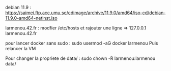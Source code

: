 debian 11.9 : https://saimei.ftp.acc.umu.se/cdimage/archive/11.9.0/amd64/iso-cd/debian-11.9.0-amd64-netinst.iso


larmenou.42.fr : modfier /etc/hosts et rajouter une ligne => 127.0.0.1 larmenou.42.fr

pour lancer docker sans sudo : sudo usermod -aG docker larmenou
Puis relancer la VM

Pour changer la propriete de data/ : sudo chown -R larmenou:larmenou data/